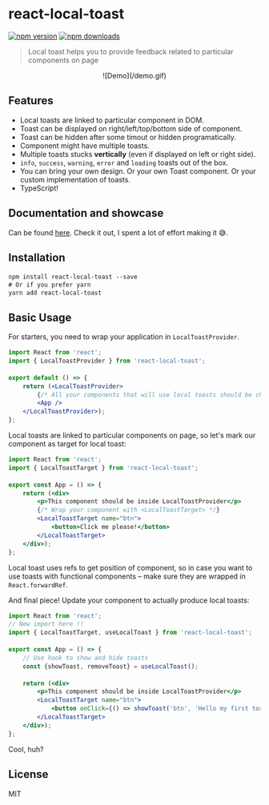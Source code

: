 # react-local-toast

[![npm version][npmv-image]][npmv-url]
[![npm downloads][npmd-image]][npmd-url]

> Local toast helps you to provide feedback related to particular components on page

<div align="center">
![Demo](/demo.gif)
</div>



## Features

* Local toasts are linked to particular component in DOM.
* Toast can be displayed on right/left/top/bottom side of component.
* Toast can be hidden after some timout or hidden programatically.
* Component might have multiple toasts.
* Multiple toasts stucks **vertically** (even if displayed on left or right side).
* `info`, `success`, `warning`, `error` and `loading` toasts out of the box.
* You can bring your own design. Or your own Toast component. Or your custom implementation of toasts.
* TypeScript!


## Documentation and showcase

Can be found [here](https://react-local-toast.netlify.app/). Check it out, I spent a lot of effort making it 😅.

## Installation

```
npm install react-local-toast --save
# Or if you prefer yarn
yarn add react-local-toast
```

## Basic Usage

For starters, you need to wrap your application in `LocalToastProvider`. 

```jsx
import React from 'react';
import { LocalToastProvider } from 'react-local-toast';

export default () => {
    return (<LocalToastProvider>
        {/* All your components that will use local toasts should be children of this provider. */}
        <App />
    </LocalToastProvider>);
};
```

Local toasts are linked to particular components on page, so let's mark our component as target for local toast:

```jsx
import React from 'react';
import { LocalToastTarget } from 'react-local-toast';

export const App = () => {
    return (<div>
        <p>This component should be inside LocalToastProvider</p>
        {/* Wrap your component with <LocalToastTarget> */}
        <LocalToastTarget name="btn">
            <button>Click me please!</button>
        </LocalToastTarget>
    </div>);
};
```

Local toast uses refs to get position of component, so in case you want to use toasts with functional components – make sure they are wrapped in `React.forwardRef`.

And final piece! Update your component to actually produce local toasts:

```jsx
import React from 'react';
// New import here !!
import { LocalToastTarget, useLocalToast } from 'react-local-toast';

export const App = () => {
    // Use hook to show and hide toasts
    const {showToast, removeToast} = useLocalToast();

    return (<div>
        <p>This component should be inside LocalToastProvider</p>
        <LocalToastTarget name="btn">
            <button onClick={() => showToast('btn', 'Hello my first toast!')}>Click me please!</button>
        </LocalToastTarget>
    </div>);
};
```

Cool, huh?

## License

MIT

[npmv-image]: https://img.shields.io/npm/v/react-local-toast.svg?style=flat-square
[npmv-url]: https://www.npmjs.com/package/react-local-toast
[npmd-image]: https://img.shields.io/npm/dm/react-local-toast.svg?style=flat-square
[npmd-url]: https://www.npmjs.com/package/react-local-toast
